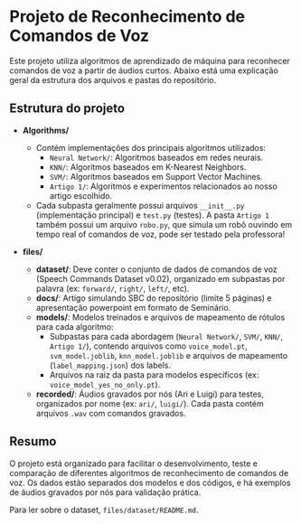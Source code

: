 # Projeto de Reconhecimento de Comandos de Voz

Este projeto utiliza algoritmos de aprendizado de máquina para reconhecer comandos de voz a partir de áudios curtos. Abaixo está uma explicação geral da estrutura dos arquivos e pastas do repositório.

## Estrutura do projeto

- **Algorithms/**
  - Contém implementações dos principais algoritmos utilizados:
    - `Neural Network/`: Algoritmos baseados em redes neurais.
    - `KNN/`: Algoritmos baseados em K-Nearest Neighbors.
    - `SVM/`: Algoritmos baseados em Support Vector Machines.
    - `Artigo 1/`: Algoritmos e experimentos relacionados ao nosso artigo escolhido.
  - Cada subpasta geralmente possui arquivos `__init__.py` (implementação principal) e `test.py` (testes). A pasta `Artigo 1` também possui um arquivo `robo.py`, que simula um robô ouvindo em tempo real of comandos de voz, pode ser testado pela professora!

- **files/**
  - **dataset/**: Deve conter o conjunto de dados de comandos de voz (Speech Commands Dataset v0.02), organizado em subpastas por palavra (ex: `forward/`, `right/`, `left/`, etc).
  - **docs/**: Artigo simulando SBC do repositório (limite 5 páginas) e apresentação powerpoint em formato de Seminário.
  - **models/**: Modelos treinados e arquivos de mapeamento de rótulos para cada algoritmo:
    - Subpastas para cada abordagem (`Neural Network/`, `SVM/`, `KNN/`, `Artigo 1/`), contendo arquivos como `voice_model.pt`, `svm_model.joblib`, `knn_model.joblib` e arquivos de mapeamento (`label_mapping.json`) dos labels.
    - Arquivos na raiz da pasta para modelos específicos (ex: `voice_model_yes_no_only.pt`).
  - **recorded/**: Áudios gravados por nós (Ari e Luigi) para testes, organizados por nome (ex: `ari/`, `luigi/`). Cada pasta contém arquivos `.wav` com comandos gravados.


## Resumo

O projeto está organizado para facilitar o desenvolvimento, teste e comparação de diferentes algoritmos de reconhecimento de comandos de voz. Os dados estão separados dos modelos e dos códigos, e há exemplos de áudios gravados por nós para validação prática.

Para ler sobre o dataset, `files/dataset/README.md`. 
